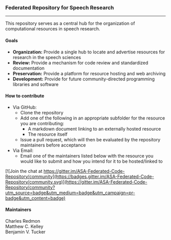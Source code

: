 ### Federated Repository for Speech Research

---

This repository serves as a central hub for the organization of computational resources in speech research.

#### Goals

- **Organization:** Provide a single hub to locate and advertise resources for research in the speech sciences
- **Review:** Provide a mechanism for code review and standardized documentation
- **Preservation:**  Provide a platform for resource hosting and web archiving
- **Development:** Provide for future community-directed programming libraries and software

#### How to contribute

- Via GitHub:
  - Clone the repository
  - Add one of the following in an appropriate subfolder for the resource you are contributing:
    - A markdown document linking to an externally hosted resource
    - The resource itself
  - Issue a pull request, which will then be evaluated by the repository maintainers before acceptance
- Via Email:
  - Email one of the maintainers listed below with the resource you would like to submit and how you intend for it to be hosted/linked to

[![Join the chat at https://gitter.im/ASA-Federated-Code-Repository/community](https://badges.gitter.im/ASA-Federated-Code-Repository/community.svg)](https://gitter.im/ASA-Federated-Code-Repository/community?utm_source=badge&utm_medium=badge&utm_campaign=pr-badge&utm_content=badge)  

#### Maintainers
Charles Redmon  
Matthew C. Kelley  
Benjamin V. Tucker  
